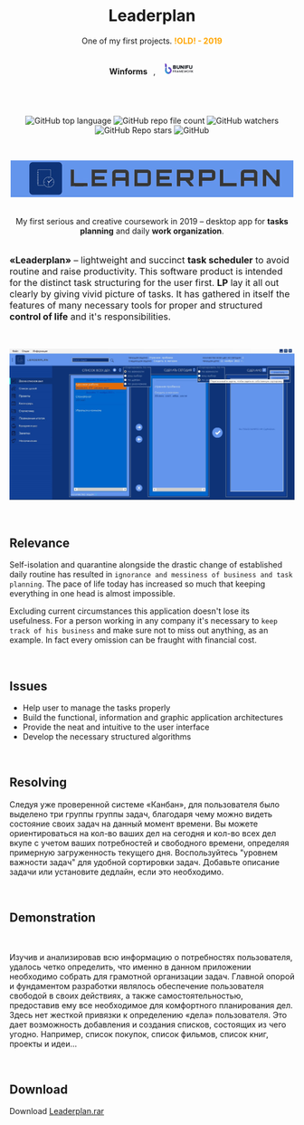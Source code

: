 <h1 align="center"> Leaderplan </h1>
<p align="center"> One of my first projects. <span style="color:orange"><b>!OLD! - 2019</b></span></p>
<br>

<div align="center">
<b>Winforms</b>⠀,⠀
<a href="https://bunifuframework.com/">
<img height="20" width="55" src="readme_assets/bunifu.jpg" />
</a>
</div>

#

<br>

<div align="center">

![GitHub top language](https://img.shields.io/github/languages/top/daridakr/leaderplan?style=flat-square)
![GitHub repo file count](https://img.shields.io/github/directory-file-count/daridakr/leaderplan?style=flat-square)
![GitHub watchers](https://img.shields.io/github/watchers/daridakr/leaderplan?style=flat-square)
![GitHub Repo stars](https://img.shields.io/github/stars/daridakr/leaderplan?style=flat-square)
![GitHub](https://img.shields.io/github/license/daridakr/leaderplan?style=flat-square)
</div>

<br>

<div align="center">

![](readme_assets/logo.jpg)

</div>

<br>

<div align="center">
My first serious and creative coursework in 2019 – desktop app for <b>tasks planning</b> and daily <b>work organization</b>.
</div>

<br>

<p style="font-size:12pt"><b>«Leaderplan»</b> – lightweight and succinct <b>task scheduler</b> to avoid routine and raise productivity. This software product is intended for the distinct task structuring for the user first. <b>LP</b> lay it all out clearly by giving vivid picture of tasks. It has gathered in itself the features of many necessary tools for proper and structured <b>control of life</b> and it's responsibilities.</p>

<br>

![](readme_assets/обзор_задач.jpg)

<br>

## Relevance

Self-isolation and quarantine alongside the drastic change of established daily routine has resulted in `ignorance and messiness of business and task planning`. The pace of life today has increased so much that keeping everything in one head is almost impossible.

Excluding current circumstances this application doesn't lose its usefulness. For a person working in any company it's necessary to `keep track of his business` and make sure not to miss out anything, as an example. In fact every omission can be fraught with financial cost.

<br>

## Issues
  - Help user to manage the tasks properly
  - Build the functional, information and graphic application architectures
  - Provide the neat and intuitive to the user interface 
  - Develop the necessary structured algorithms

<br>

## Resolving
Следуя уже проверенной системе «Канбан», для пользователя было выделено три группы группы задач, благодаря чему можно видеть состояние своих задач на данный момент времени. Вы можете ориентироваться на кол-во ваших дел на сегодня и кол-во всех дел вкупе с учетом ваших потребностей и свободного времени, определяя примерную загруженность текущего дня. Воспользуйтесь "уровнем важности задач" для удобной сортировки задач. Добавьте описание задачи или установите дедлайн, если это необходимо.

<br>

## Demonstration


<br>

Изучив и анализировав всю информацию о потребностях пользователя, удалось четко определить, что именно в данном приложении необходимо собрать для грамотной организации задач. Главной опорой и фундаментом разработки являлось обеспечение пользователя свободой в своих действиях, а также самостоятельностью, предоставив ему все необходимое для комфортного планирования дел. Здесь нет жесткой привязки к определению «дела» пользователя. Это дает возможность добавления и создания списков, состоящих из чего угодно. Например, список покупок, список фильмов, список книг, проекты и идеи...

<br>

## Download
Download [Leaderplan.rar](https://drive.google.com/file/d/1UVoRCXbue57vktzYM24p5obLC7CqA5Qn/view?usp=sharing)
